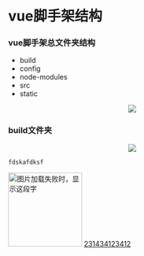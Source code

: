 # vue脚手架结构

 ### vue脚手架总文件夹结构
- build
- config
- node-modules
- src
- static
<div align=center><img src="https://images2017.cnblogs.com/blog/916533/201801/916533-20180118181001443-1283702699.png"/></div>



### build文件夹
<div align=center><img src="https://images2017.cnblogs.com/blog/916533/201801/916533-20180118181038803-812248862.png"/></div>

```
fdskafdksf
```
<img src="https://github.com/HeTingwei/ReadmeLearn/blob/master/avatar1.jpg" width="150" height="150" alt="图片加载失败时，显示这段字"/>
<a href='https://www.baidu.com'>231434123412</a>
